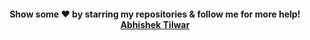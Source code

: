 <p align="center">
<h4 align="center">Show some ❤️ by starring my repositories & follow me for more help! <a href="https://github.com/AbhishekTilwar?tab=repositories"> Abhishek Tilwar </a></h4>
</p>
